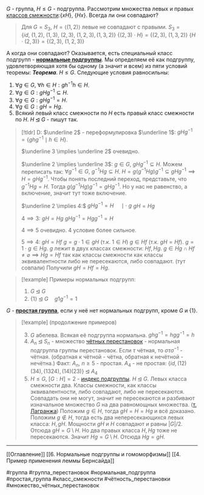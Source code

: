 $G$ - группа, $H \le G$ - подгруппа.
Рассмотрим множества левых и правых [классов смежности](obsidian://open?vault=algebra%203&file=%D0%A2%D0%B5%D0%BE%D1%80%D0%B8%D1%8F%20%D0%B3%D1%80%D1%83%D0%BF%D0%BF%2F6.%20%D0%9A%D0%BB%D0%B0%D1%81%D1%81%D1%8B%20%D1%81%D0%BC%D0%B5%D0%B6%D0%BD%D0%BE%D1%81%D1%82%D0%B8):$\{xH\},\ \{Hx\}$.
Всегда ли они совпадают?
>Для $G = S_3,\ H = \langle (1,2)\rangle$ левые не совпадают с правыми.
>$S_3 = \{id,\ (1,2),\ (1,3),\ (2,3),\ (1,2,3), (1,3,2)\}$
>$\{(2,3)\cdot H\} = \{(2,3),\ (1,3,2) \}$
>$\{H\cdot(2,3)\} = \{(2,3),\ (1,2,3)\}$

А когда они совпадают? Оказывается, есть специальный класс подгрупп - <ins>**нормальные подгруппы**</ins>. Мы определяем её как подгруппу, удовлетворяющая хотя бы одному (а значит и всем) из пяти условий теоремы:
***Теорема***. $H\le G$. Следующие условия равносильны:
1. $\forall g \in G,\ \forall h \in H: gh^{-1}h \in H$.
2. $\forall g \in G: gHg^{-1} \subseteq H$.
3. $\forall g \in G: gHg^{-1} = H$.
4. $\forall g \in G: gH=Hg$.
5. Всякий левый класс смежности по $H$ есть правый класс смежности по $H$.
   $H\unlhd G$ - пишут так.

>[!tldr] D:
>$\underline 2$ - переформулировка $\underline 1$: $gHg^{-1} = \{ghg^{-1}\mid h \in H\}$.
>
>$\underline 3 \implies \underline 2$ очевидно.
>
>$\underline 2 \implies \underline 3$: $g \in G,\ gHg^{-1} \subseteq H$. Можем переписать так: $\forall g^{-1} \in G,\ g^{-1}Hg \subseteq H$. 
>$H = g(g^{-1}Hg)g^{-1} \subseteq gHg^{-1}\implies H = gHg^{-1}$.
>Чтобы понять последний переход, представьте, что $g^{-1}Hg = H$. Тогда  $g(g^{-1}Hg)g^{-1}=gHg^{-1}$. Но у нас не равенство, а включение, значит тут тоже включение.
>
>$\underline 2 \implies 4:$ $gHg^{-1} = H \quad \mid \cdot\ g$
>$gH = Hg$
>
>$4\implies 3:$ $gH=Hg$
>$gHg^{-1} = Hgg^{-1} = H$
>
>$4 \implies 5$ очевидно. 4 условие более сильное.
>
>$5 \implies 4:$ $gH = Hf$
>$g = g\cdot 1 \in gH$ (т.к. $1 \in H$)
>$g \in Hf$ (т.к. $gH=Hf$).
>$g = 1 \cdot g \in Hg$.
>$g$ лежит в двух классах смежности: $Hf, Hg$.
>$g \in Hg \cap Hf \neq \varnothing \implies Hg=Hf$ так как классы смежности как классы эквивалентности либо не пересекаются, либо совпадают. (тут совпали)
>Получили $gH=Hf=Hg$.

>[!example] Примеры нормальных подгрупп:
>1. $G \unlhd G$
>2. $\{1\} \unlhd G\quad g1g^{-1} = 1$

$G$ - <ins>**простая группа**</ins>, если у неё нет нормальных подгрупп, кроме $G$ и $\{1\}$.
>[!example] (продолжение примеров)
>
>3. $G$ абелева. Всякая её подгруппа нормальна.
>   $ghg^{-1} = hgg^{-1} = h$
>4. $A_n \unlhd S_n$ - множество [чётных перестановок](obsidian://open?vault=algebra%203&file=%D0%A2%D0%B5%D0%BE%D1%80%D0%B8%D1%8F%20%D0%B3%D1%80%D1%83%D0%BF%D0%BF%2F9.%20%D0%A7%D1%91%D1%82%D0%BD%D0%BE%D1%81%D1%82%D1%8C%20%D0%BF%D0%B5%D1%80%D0%B5%D1%81%D1%82%D0%B0%D0%BD%D0%BE%D0%B2%D0%BE%D0%BA) - нормальная подгруппа группы перестановок.
>Если $\tau$ чётная, то $\sigma\tau\sigma^{-1}$ - чётная. (обратная к чётной - чётна, обратная к нечётной - нечётна.)
>Факт: $A_n,\ n \ge 5$ - простая.
>$A_4$ - не простая: $\{id, (12)(34), (1324), (14)(23)\} \unlhd A_4$
>5. $H \le G,\ [G:H] = 2$ - [индекс подгруппы](obsidian://open?vault=algebra%203&file=%D0%A2%D0%B5%D0%BE%D1%80%D0%B8%D1%8F%20%D0%B3%D1%80%D1%83%D0%BF%D0%BF%2F7.%20%D0%A2%D0%B5%D0%BE%D1%80%D0%B5%D0%BC%D0%B0%20%D0%9B%D0%B0%D0%B3%D1%80%D0%B0%D0%BD%D0%B6%D0%B0). $H \unlhd G$.
>   Левых класса смежности два. Классы смежности, как классы эквивалентности, либо совпадают, либо не пересекаются. Совпадать они не могут, значит не пересекаются и разбивают изначальное множество $G$ на два равномощных множества. ([т. Лагранжа](obsidian://open?vault=algebra%203&file=%D0%A2%D0%B5%D0%BE%D1%80%D0%B8%D1%8F%20%D0%B3%D1%80%D1%83%D0%BF%D0%BF%2F7.%20%D0%A2%D0%B5%D0%BE%D1%80%D0%B5%D0%BC%D0%B0%20%D0%9B%D0%B0%D0%B3%D1%80%D0%B0%D0%BD%D0%B6%D0%B0))
>   Положим $g \in H$, тогда $gH=H=Hg$ и всё доказано.
>   Положим $g \notin H$, тогда есть два непересекающихся левых класса: $H, gH$. Мощности $gH$ и $H$ совпадают и равны $|G|/2$. Отсюда $gH = G \setminus H$. Но два правых класса $H, Hg$ тоже не пересекаются. Значит $Hg = G \setminus H$. Отсюда $Hg=gH$.

---
[[Оглавление]]
[[6. Нормальные подгруппы и гомоморфизмы]]
[[4. Пример применения леммы Бернсайда]]

#группа 
#группа_перестановок 
#нормальная_подгруппа
#простая_группа
#класс_смежности 
#чётность_перестановки 
#множество_чётных_перестановок 
